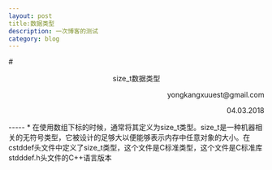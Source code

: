 ```yaml
---
layout: post
title:数据类型
description: 一次博客的测试
category: blog
---
```



#<center>size_t数据类型</center>
<p align="right">yongkangxuuest@gmail.com</p>
<p align="right">04.03.2018</p>
-----
*	在使用数组下标的时候，通常将其定义为size_t类型。size_t是一种机器相关的无符号类型，它被设计的足够大以便能够表示内存中任意对象的大小。在cstddef头文件中定义了size_t类型，这个文件是C标准类型，这个文件是C标准库stdddef.h头文件的C++语言版本